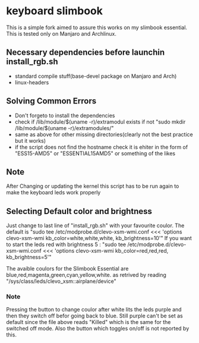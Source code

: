 # keyboard slimbook
This is a simple fork aimed to assure this works on my slimbook essential.
This is tested only on Manjaro and Archlinux.

## Necessary dependencies before launchin install_rgb.sh
- standard compile stuff(base-devel package on Manjaro and Arch)
- linux-headers

## Solving Common Errors
- Don't forgeto to install the dependencies
- check if /lib/module/$(uname -r)/extramodul exists if not "sudo mkdir /lib/module/$(uname -r)/extramodules/"
- same as above for other missing directories(clearly not the best practice but it works)
- if the script does not find the hostname check it is ehiter in the form of "ESS15-AMD5" or "ESSENTIAL15AMD5" or something of the likes

## Note
After Changing or updating the kernel this script has to be run again to make the keyboard leds work properly 

## Selecting Default color and brightness
Just change to last line of "install_rgb.sh" with your favourite coulor.
The default is
"sudo tee /etc/modprobe.d/clevo-xsm-wmi.conf <<< 'options clevo-xsm-wmi kb_color=white,white,white, kb_brightness=10'"
If you want to start the leds red with brightness 5 :
"sudo tee /etc/modprobe.d/clevo-xsm-wmi.conf <<< 'options clevo-xsm-wmi kb_color=red,red,red, kb_brightness=5'"

The avaible coulors for the Slimbook Essential are
blue,red,magenta,green,cyan,yellow,white.
as retrived by reading "/sys/class/leds/clevo_xsm::airplane/device"

### Note
Pressing the button to change coulor after white lits the leds purple and then they switch off befor going back to blue. Still purple can't be set as default since the file above reads "Killed" which is the same for the switched off mode.
Also the button which toggles on/off is not reported by this.
